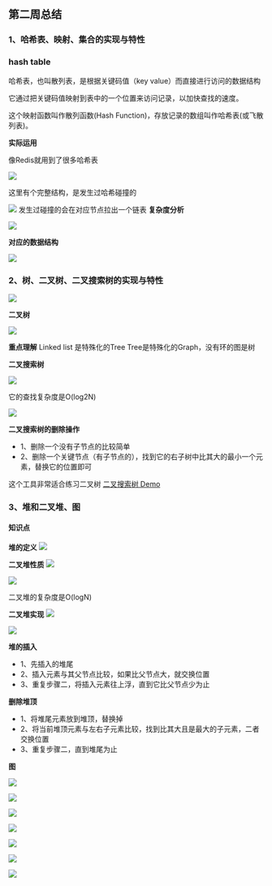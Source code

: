 ## 第二周总结

### 1、哈希表、映射、集合的实现与特性

### hash table

哈希表，也叫散列表，是根据关键码值（key value）而直接进行访问的数据结构

它通过把关键码值映射到表中的一个位置来访问记录，以加快查找的速度。

这个映射函数叫作散列函数(Hash Function)，存放记录的数组叫作哈希表(或飞散列表)。

**实际运用**

像Redis就用到了很多哈希表


![](https://files.mdnice.com/user/5287/bb9c8161-dec5-409f-8569-4a5cf8934bd1.png)

这里有个完整结构，是发生过哈希碰撞的

![](https://files.mdnice.com/user/5287/79a031d8-d15a-4e5c-926e-c78a19887bd4.png)
发生过碰撞的会在对应节点拉出一个链表
**复杂度分析**

![](https://files.mdnice.com/user/5287/d036ec7d-f4d3-4f7d-8b76-4fa700487a4b.png)

**对应的数据结构**

![](https://files.mdnice.com/user/5287/f594d618-c298-4167-9ae2-8739ee5b9841.png)

### 2、树、二叉树、二叉搜索树的实现与特性

![](https://files.mdnice.com/user/5287/32db7ac5-7ed2-4d06-8422-b31924620e9a.png)

**二叉树**

![](https://files.mdnice.com/user/5287/29a5561a-7fa2-4a6e-ac44-3abba8d71885.png)

**重点理解**
Linked list 是特殊化的Tree
Tree是特殊化的Graph，没有环的图是树


**二叉搜索树**

![](https://files.mdnice.com/user/5287/a58b8e66-3516-41ff-bc80-34c371c8f8d8.png)

它的查找复杂度是O(log2N)

![](https://files.mdnice.com/user/5287/2701a2a9-a8b4-41f5-b0bb-65f9499eda3a.png)

**二叉搜索树的删除操作**
- 1、删除一个没有子节点的比较简单
- 2、删除一个关键节点（有子节点的），找到它的右子树中比其大的最小一个元素，替换它的位置即可

这个工具非常适合练习二叉树
[二叉搜索树 Demo](https://visualgo.net/zh/bst)

### 3、堆和二叉堆、图

#### 知识点
**堆的定义**
![](https://files.mdnice.com/user/5287/cce58971-f57b-41eb-b2e4-02d654c0c168.png)

**二叉堆性质**
![](https://files.mdnice.com/user/5287/4876fda4-6cad-4922-b4a3-55e8b6d6ee64.png)

![](https://files.mdnice.com/user/5287/8282b1a7-d8a7-43bd-b7cc-eeb4d9029e72.png)

二叉堆的复杂度是O(logN)

**二叉堆实现**
![](https://files.mdnice.com/user/5287/ef530fd7-b7f8-4663-a990-7c8c37077bf3.png)

![](https://files.mdnice.com/user/5287/057f21be-25a4-47b5-8315-ef650b720a9d.png)


**堆的插入**
- 1、先插入的堆尾
- 2、插入元素与其父节点比较，如果比父节点大，就交换位置
- 3、重复步骤二，将插入元素往上浮，直到它比父节点少为止

**删除堆顶**
- 1、将堆尾元素放到堆顶，替换掉
- 2、将当前堆顶元素与左右子元素比较，找到比其大且是最大的子元素，二者交换位置
- 3、重复步骤二，直到堆尾为止

**图**

![](https://files.mdnice.com/user/5287/a9c6dbf1-49b7-4912-92ad-df50e683c81f.png)


![](https://files.mdnice.com/user/5287/67cfa67c-49bb-4cd4-856e-d14239655120.png)


![](https://files.mdnice.com/user/5287/b1a0ce99-25fe-4fc1-bef1-a04948372fdd.png)


![](https://files.mdnice.com/user/5287/0e26d6d3-a8dd-4496-ad04-52468c92f331.png)

![](https://files.mdnice.com/user/5287/ad41f89d-5a46-45c8-af81-ee3724ec8661.png)

![](https://files.mdnice.com/user/5287/acd498b1-d51c-499e-98ff-350a23719ddc.png)


![](https://files.mdnice.com/user/5287/051c02e1-fecf-4dc3-838e-4b55bfc4eb8e.png)
